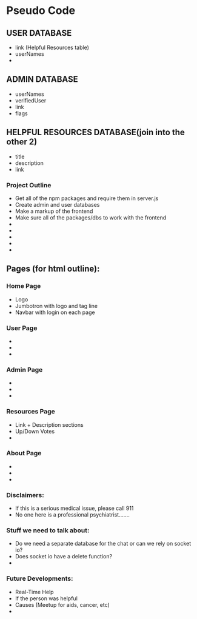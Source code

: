 # Pseudo Code

## USER DATABASE
* link (Helpful Resources table)
* userNames
* 

## ADMIN DATABASE
* userNames
* verifiedUser
* link
* flags

## HELPFUL RESOURCES DATABASE(join into the other 2)
* title
* description
* link

### Project Outline
* Get all of the npm packages and require them in server.js
* Create admin and user databases
* Make a markup of the frontend
* Make sure all of the packages/dbs to work with the frontend
* 
*
*
*
*

## Pages (for html outline):

### Home Page
* Logo
* Jumbotron with logo and tag line
* Navbar with login on each page

### User Page
*
*
*

### Admin Page
*
*
*

### Resources Page
* Link + Description sections
* Up/Down Votes
*

### About Page
*
*
*

### Disclaimers:
* If this is a serious medical issue, please call 911
* No one here is a professional psychiatrist.......

### Stuff we need to talk about:
* Do we need a separate database for the chat or can we rely on socket io?
* Does socket io have a delete function?
* 

### Future Developments:
* Real-Time Help
* If the person was helpful
* Causes (Meetup for aids, cancer, etc)
*
